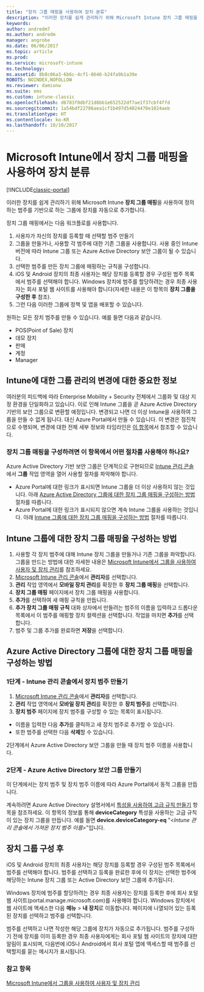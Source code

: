 ```yaml
---
title: "장치 그룹 매핑을 사용하여 장치 분류"
description: "이러한 장치를 쉽게 관리하기 위해 Microsoft Intune 장치 그룹 매핑을 사용하여 장치를 정의하는 범주에 그룹화할 수 있습니다."
keywords: 
author: andredm7
ms.author: andredm
manager: angrobe
ms.date: 06/06/2017
ms.topic: article
ms.prod: 
ms.service: microsoft-intune
ms.technology: 
ms.assetid: 8b8c06a3-6b6c-4cf1-8646-b24fa9b1a39e
ROBOTS: NOINDEX,NOFOLLOW
ms.reviewer: damionw
ms.suite: ems
ms.custom: intune-classic
ms.openlocfilehash: d6783f0dbf21d8bb1e652522df7ae1f37cbf4ffd
ms.sourcegitcommit: 1a54bdf22786aea1cf1b497d54024470e1024aeb
ms.translationtype: HT
ms.contentlocale: ko-KR
ms.lasthandoff: 10/10/2017
---
```

# <a name="categorize-devices-with-device-group-mapping-in-microsoft-intune"></a>Microsoft Intune에서 장치 그룹 매핑을 사용하여 장치 분류

[!INCLUDE[classic-portal](../includes/classic-portal.md)]

이러한 장치를 쉽게 관리하기 위해 Microsoft Intune **장치 그룹 매핑**을 사용하여 정의하는 범주를 기반으로 하는 그룹에 장치를 자동으로 추가합니다. 

장치 그룹 매핑에서는 다음 워크플로를 사용합니다.
1. 사용자가 자신의 장치를 등록할 때 선택할 범주 만들기
2. 그룹을 만들거나, 사용할 각 범주에 대한 기존 그룹을 사용합니다. 사용 중인 Intune 버전에 따라 Intune 그룹 또는 Azure Active Directory 보안 그룹이 될 수 있습니다.
2. 선택한 범주를 만든 장치 그룹에 매핑하는 규칙을 구성합니다.
3. iOS 및 Android 장치의 최종 사용자는 해당 장치를 등록할 경우 구성된 범주 목록에서 범주를 선택해야 합니다. Windows 장치에 범주를 할당하려는 경우 최종 사용자는 회사 포털 웹 사이트를 사용해야 합니다(자세한 내용은 이 항목의 **장치 그룹을 구성한 후** 참조).
4. 그런 다음 이러한 그룹에 정책 및 앱을 배포할 수 있습니다.

원하는 모든 장치 범주를 만들 수 있습니다. 예를 들면 다음과 같습니다.
* POS(Point of Sale) 장치
* 데모 장치
* 판매
* 계정
* Manager

## <a name="important-information-about-a-change-in-group-management-for-intune"></a>Intune에 대한 그룹 관리의 변경에 대한 중요한 정보

여러분의 피드백에 따라 Enterprise Mobility + Security 전체에서 그룹화 및 대상 지정 환경을 단일화하고 있습니다. 이로 인해 Intune 그룹을 곧 Azure Active Directory 기반의 보안 그룹으로 변환할 예정입니다. 변경되고 나면 더 이상 Intune을 사용하여 그룹을 만들 수 없게 됩니다. 대신 Azure Portal에서 만들 수 있습니다. 이 변경은 점진적으로 수행되며, 변경에 대한 전체 세부 정보와 타임라인은 [이 항목](use-groups-to-manage-users-and-devices-with-microsoft-intune.md)에서 참조할 수 있습니다.

### <a name="which-procedure-in-this-topic-should-you-use-to-configure-device-group-mapping"></a>장치 그룹 매핑을 구성하려면 이 항목에서 어떤 절차를 사용해야 하나요?

Azure Active Directory 기반 보안 그룹은 단계적으로 구현되므로 [Intune 관리 콘솔](https://manage.microsoft.com)에서 **그룹** 작업 영역을 열어 사용할 절차를 파악해야 합니다.

-  Azure Portal에 대한 링크가 표시되면 Intune 그룹을 더 이상 사용하지 않는 것입니다. 아래 [Azure Active Directory 그룹에 대한 장치 그룹 매핑을 구성하는 방법](/intune-classic/deploy-use/categorize-devices-with-device-group-mapping-in-microsoft-intune#how-to-configure-device-group-mapping-for-azure-active-directory-groups) 절차를 따릅니다.
-  Azure Portal에 대한 링크가 표시되지 않으면 계속 Intune 그룹을 사용하는 것입니다. 아래 [Intune 그룹에 대한 장치 그룹 매핑을 구성하는 방법](/intune-classic/deploy-use/categorize-devices-with-device-group-mapping-in-microsoft-intune#how-to-configure-device-group-mapping-for-intune-groups) 절차를 따릅니다.

## <a name="how-to-configure-device-group-mapping-for-intune-groups"></a>Intune 그룹에 대한 장치 그룹 매핑을 구성하는 방법
1. 사용할 각 장치 범주에 대해 Intune 장치 그룹을 만들거나 기존 그룹을 파악합니다. 그룹을 만드는 방법에 대한 자세한 내용은 [Microsoft Intune에서 그룹을 사용하여 사용자 및 장치 관리](use-groups-to-manage-users-and-devices-with-microsoft-intune.md)를 참조하세요.
2. [Microsoft Intune 관리 콘솔](https://manage.microsoft.com)에서 **관리자**를 선택합니다.
3. **관리** 작업 영역에서 **모바일 장치 관리**를 확장한 후 **장치 그룹 매핑**을 선택합니다.
4. **장치 그룹 매핑** 페이지에서 장치 그룹 매핑을 사용합니다.
5. **추가**를 선택하여 새 매핑 규칙을 만듭니다.
6. **추가 장치 그룹 매핑 규칙** 대화 상자에서 만들려는 범주의 이름을 입력하고 드롭다운 목록에서 이 범주를 매핑할 장치 컬렉션을 선택합니다. 작업을 마치면 **추가**를 선택합니다.
7. 범주 및 그룹 추가를 완료하면 **저장**을 선택합니다.



## <a name="how-to-configure-device-group-mapping-for-azure-active-directory-groups"></a>Azure Active Directory 그룹에 대한 장치 그룹 매핑을 구성하는 방법

### <a name="step-1---create-device-categories-in-the-intune-administration-console"></a>1단계 - Intune 관리 콘솔에서 장치 범주 만들기
1. [Microsoft Intune 관리 콘솔](https://manage.microsoft.com)에서 **관리자**를 선택합니다.
3. **관리** 작업 영역에서 **모바일 장치 관리**를 확장한 후 **장치 범주**를 선택합니다.
4. **장치 범주** 페이지에 장치 범주를 구성할 수 있는 목록이 표시됩니다. 
- 이름을 입력한 다음 **추가**를 클릭하고 새 장치 범주로 추가할 수 있습니다.
- 또한 범주를 선택한 다음 **삭제**할 수 있습니다.

2단계에서 Azure Active Directory 보안 그룹을 만들 때 장치 범주 이름을 사용합니다.

### <a name="step-2---create-azure-active-directory-security-groups"></a>2단계 - Azure Active Directory 보안 그룹 만들기

이 단계에서는 장치 범주 및 장치 범주 이름에 따라 Azure Portal에서 동적 그룹을 만듭니다.

계속하려면 Azure Active Directory 설명서에서 [특성을 사용하여 고급 규칙 만들기](https://azure.microsoft.com/documentation/articles/active-directory-accessmanagement-groups-with-advanced-rules/#using-attributes-to-create-rules-for-device-objects) 항목을 참조하세요.
이 항목의 정보를 통해 **deviceCategory** 특성을 사용하는 고급 규칙이 있는 장치 그룹을 만듭니다.
예를 들면 **device.deviceCategory-eq** "<*Intune 관리 콘솔에서 가져온 장치 범주 이름*>"입니다.


## <a name="after-you-configure-device-groups"></a>장치 그룹 구성 후

iOS 및 Android 장치의 최종 사용자는 해당 장치를 등록할 경우 구성된 범주 목록에서 범주를 선택해야 합니다. 범주를 선택하고 등록을 완료한 후에 이 장치는 선택한 범주에 해당하는 Intune 장치 그룹 또는 Active Directory 보안 그룹에 추가됩니다.

Windows 장치에 범주를 할당하려는 경우 최종 사용자는 장치를 등록한 후에 회사 포털 웹 사이트(portal.manage.microsoft.com)를 사용해야 합니다. Windows 장치에서 웹 사이트에 액세스한 다음 **메뉴** > **내 장치**로 이동합니다. 페이지에 나열되어 있는 등록된 장치를 선택하고 범주를 선택합니다. 

범주를 선택하고 나면 작성한 해당 그룹에 장치가 자동으로 추가됩니다. 범주를 구성하기 전에 장치를 이미 등록한 경우 최종 사용자에게는 회사 포털 웹 사이트의 장치에 대한 알림이 표시되며, 다음번에 iOS나 Android에서 회사 포털 앱에 액세스할 때 범주를 선택할지를 묻는 메시지가 표시됩니다.



### <a name="see-also"></a>참고 항목
[Microsoft Intune에서 그룹을 사용하여 사용자 및 장치 관리](use-groups-to-manage-users-and-devices-with-microsoft-intune.md)
